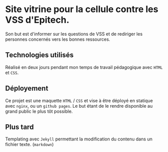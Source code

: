 # Site vitrine pour la cellule contre les VSS d'Epitech.
Son but est d'informer sur les questions de VSS et de rediriger les personnes concernés vers les bonnes ressources.

## Technologies utilisés
Réalisé en deux jours pendant mon temps de travail pédagogique avec `HTML` et `CSS`.

## Déployement
Ce projet est une maquette `HTML` / `CSS` et vise à être déployé en statique avec `nginx`, ou un `github pages`.
Le but étant de le rendre disponible au grand public le plus tôt possible.

## Plus tard
Templating avec `Jekyll` permettant la modification du contenu dans un fichier texte. (`markdown`)